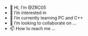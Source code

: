 - 👋 Hi, I’m @ZRC05
- 👀 I’m interested in 
- 🌱 I’m currently learning PC and C++
- 💞️ I’m looking to collaborate on ...
- 📫 How to reach me ...

<!---
ZRC05/ZRC05 is a ✨ special ✨ repository because its `README.md` (this file) appears on your GitHub profile.
You can click the Preview link to take a look at your changes.
--->
